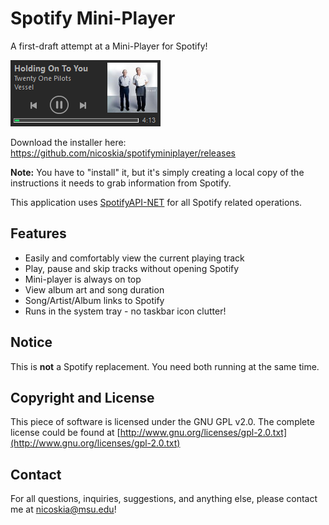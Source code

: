 # Spotify Mini-Player
A first-draft attempt at a Mini-Player for Spotify!

![screenshot](https://raw.githubusercontent.com/nicoskia/spotifyminiplayer/master/miniplayer.png)

Download the installer here: https://github.com/nicoskia/spotifyminiplayer/releases

**Note:** You have to "install" it, but it's simply creating a local copy of the instructions it needs to grab information from Spotify.

This application uses [SpotifyAPI-NET](https://github.com/JohnnyCrazy/SpotifyAPI-NET) for all Spotify related operations.

## Features
* Easily and comfortably view the current playing track
* Play, pause and skip tracks without opening Spotify
* Mini-player is always on top 
* View album art and song duration
* Song/Artist/Album links to Spotify
* Runs in the system tray - no taskbar icon clutter!

## Notice
This is **not** a Spotify replacement. You need both running at the same time.

## Copyright and License
This piece of software is licensed under the GNU GPL v2.0. The complete license could be found at [http://www.gnu.org/licenses/gpl-2.0.txt](http://www.gnu.org/licenses/gpl-2.0.txt)

## Contact
For all questions, inquiries, suggestions, and anything else, please contact me at nicoskia@msu.edu!
